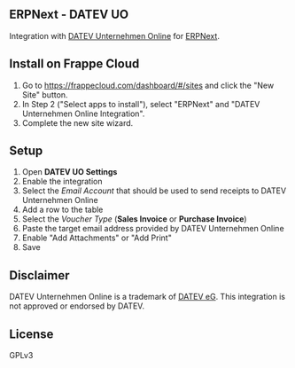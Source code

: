 ## ERPNext - DATEV UO

Integration with [DATEV Unternehmen Online](https://www.datev.de/web/de/mydatev/online-anwendungen/datev-unternehmen-online/) for [ERPNext](https://github.com/frappe/erpnext).

## Install on Frappe Cloud

1. Go to https://frappecloud.com/dashboard/#/sites and click the "New Site" button.
2. In Step 2 ("Select apps to install"), select "ERPNext" and "DATEV Unternehmen Online Integration".
3. Complete the new site wizard.

## Setup

1. Open **DATEV UO Settings**
2. Enable the integration
3. Select the _Email Account_ that should be used to send receipts to DATEV Unternehmen Online
4. Add a row to the table
5. Select the _Voucher Type_ (**Sales Invoice** or **Purchase Invoice**)
6. Paste the target email address provided by DATEV Unternehmen Online
7. Enable "Add Attachments" or "Add Print"
8. Save

## Disclaimer

DATEV Unternehmen Online is a trademark of [DATEV eG](https://www.datev.de/). This integration is not approved or endorsed by DATEV.

## License

GPLv3
